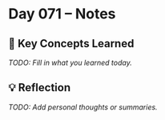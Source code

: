 # Day 071 – Notes

## 🔑 Key Concepts Learned

_TODO: Fill in what you learned today._

## 💡 Reflection

_TODO: Add personal thoughts or summaries._
